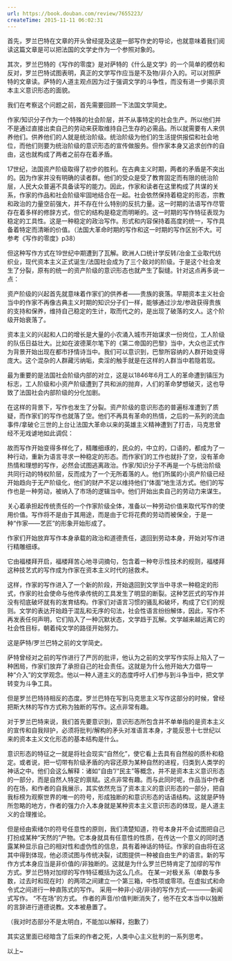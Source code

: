 ```yaml
---
url: https://book.douban.com/review/7655223/
createTime: 2015-11-11 06:02:31
---
```


首先，罗兰巴特在文章的开头曾经提及这是一部写作史的导论，也就意味着我们阅读这篇文章是可以把法国的文学史作为一个参照对象的。

其次，罗兰巴特的《写作的零度》是对萨特的《什么是文学》的一个简单的模仿和反对，罗兰巴特试图表明，真正的文学写作应当是不及物/非介入的。可以对照萨特的文章读。萨特的人道主观点因为过于强调文学的斗争性，而没有进一步揭示资本主义意识形态的面貌。



我们在考察这个问题之前，首先需要回顾一下法国文学简史。

作家/知识分子作为一个特殊的社会阶层，并不从事特定的社会生产。所以他们并不是通过直接出卖自己的劳动来获取维持自己生存的必需品。所以就需要有人来供养他们。供养他们的人就是统治阶级。统治阶级为他们的生活提供报偿和社会地位，而他们则要为统治阶级的意识形态的宣传做服务。但作家本身又追求创作的自由，这也就构成了两者之前存在着矛盾。

17世纪，法国资产阶级取得了初步的胜利。在古典主义时期，两者的矛盾是不突出的。因为作家并没有明确的读者群。他们的受众是受了教育固定而有限的统治阶层，人民大众普遍不具备读写的能力。因此，作家和读者在这里构成了共谋的关系，作家的作品和社会阶级牢固地结合在一起。社会依然保持着稳定的形态，宗教和政治的力量空前强大，并不存在什么特别的反抗力量。这一时期的法语写作尽管存在着多样的修辞方式，但它的结构是稳定而明晰的。这一时期的写作特征表现为稳定的工具性。这是一种稳定的政治写作。形式和内容保持着高度的统一，写作具备着特定而清晰的价值。（法国大革命时期的写作和这一时期的写作区别不大。可参考《写作的零度》p38）

但这种写作方式在19世纪中期遭到了瓦解。欧洲人口统计学反转/冶金工业取代纺织业，现代资本主义正式诞生/法国社会成为了三个敌对的阶级。于是这个社会发生了分裂，原有的统一的资产阶级的意识形态也就产生了裂缝。针对这点再多说一点：

资产阶级的兴起首先就意味着作家们的供养者——贵族的衰落。早期资本主义社会当中的作家不再像古典主义时期的知识分子们一样，能够通过沙龙/参政获得贵族的支持和保养，维持自己稳定的生计，取而代之的，是出现了破落的文人。这个阶级开始衰落了。

资本主义的兴起和人口的增长是大量的小农涌入城市开始谋求一份岗位，工人阶级的队伍日益壮大。比如在波德莱尔笔下的《第二帝国的巴黎》当中，大众也正式作为背景开始出现在都市抒情诗当中。我们可以意识到，巴黎所容纳的人群开始变得庞大。这个混杂的人群藏污纳垢，卖淫的触手就是在这样的人群当中若隐若现。

最为重要的是法国社会阶级内部的对立，这是以1846年6月工人的革命遭到镇压为标志，工人阶级和小资产阶级遭到了共和派的抛弃，人们的革命梦想破灭，这也导致了法国社会内部阶级的分化加剧。

在这样的背景下，写作也发生了分裂。资产阶级的意识形态的普遍标准遭到了质疑，而作家们的写作也就落了空。他们不再具有革命的热情，之后的一系列的流血事件/拿破仑三世的上台让法国大革命以来的英雄主义精神遭到了打击，马克思曾经不无戏谑地如此调侃：

故而写作开始变得多样化了，精雕细琢的，民众的，中立的，口语的，都成为了一种行动，重新为语言寻求一种稳定的形态。而作家们的工作也就扑了空，没有革命热情和理想的写作，必然会试图逃离政治。作家/知识分子不再是一个与统治阶级共同行动的特权阶层，反而成为了一个无所着落的人。他们所属的小资产阶级已经开始趋向于无产阶级化，他们的财产不足以维持他们“体面”地生活方式。他们的写作也是一种劳动，被纳入了市场的逻辑当中。他们开始出卖自己的劳动力来谋生。

关心着承担起传统责任的一个作家阶级全体，准备以一种劳动价值来取代写作的使用价值。写作将不是由于其用途，而是由于它将花费的劳动而被保全，于是一种“作家——艺匠”的形象开始形成了。

作家们开始放弃写作本身承载的政治和道德责任，退回到劳动本身，开始对写作进行精雕细琢。

它由福楼拜开启，福楼拜苦心地寻词摘句，包含着一种夸示性技术的规则，福楼拜这种技艺式的写作成为作家在资本主义时代的拯救术。

这样，作家的写作进入了一个新的阶段，开始退回到文学当中寻求一种稳定的形式，作家的社会使命与他传承传统的工具发生了明显的断裂。这种艺匠式的写作并没有彻底破坏就有的发育结构。作家们对语言习惯的骚乱和破坏，构成了它们的规则。文学的表达开始趋于混乱和无序的句法，社会性语言纷纷解体，因此，写作不再发表任何声明，它们陷入了一种沉默状态，文学趋于瓦解。文学越来越远离它的社会性目标，朝着纯文学的路径开始努力。

这是萨特/罗兰巴特之前的文学简史。



萨特曾经对之前的写作进行了严厉的批评，他认为之前的文学写作实际上陷入了一种困局，作家们放弃了承担自己的社会责任。这就是为什么他开始大力倡导一种“介入”的文学观念。他以一种人道主义的态度呼吁人们参与到斗争当中，把文学转变为斗争工具。

但是罗兰巴特持相反的态度。罗兰巴特在写到马克思主义写作这部分的时候，曾经把斯大林的写作方式称为独断的写作。这点非常有趣。

对于罗兰巴特来说，我们首先要意识到，意识形态所包含并不单单指的是资本主义的宣传和自我辩护，必须将批判/解构的矛头对准语言本身，才能反思十七世纪以来的资本主义文化形态的基本结构是什么。

意识形态的特征之一就是将社会现实“自然化”，使它看上去具有自然般的质朴和稳定。或者说，把一切带有阶级矛盾的内容还原为某种自然的进程，归类到人类学的神话之中。他们会这么解释：诸如“自由”/“民主”等概念，并不是资本主义意识形态的一部分，而是自然人特定的禀赋。这点非常有趣。而与此同时呢，作品当中作者的在场，和作者的自我展示，其实依然充当了资本主义的意识形态的一部分，把自我标榜为观察世界的唯一的符号，形成独断的和意识形态的话语结构。这就是萨特所忽略的地方，作者的强力介入本身就是某种资本主义意识形态的体现，是人道主义的合理推论。

但是经由索绪尔的符号任意性的原则，我们清楚知道，符号本身并不会试图把自己打扮成某种“天然的”产物。它本身就具有任意性的性质，在传达一个意义的同时透露某种显示自己的相对性和虚伪性的信息，具有着神话的特征。作家的自由将在这其中得到体现，他必须试图与传统决裂，试图提供一种被自由生产的语言。新的写作方式本身应当是非价值的/非独断的。这就是为什么罗兰巴特肯定了加缪的写作方式。罗兰巴特对加缪的写作特征概括为这么几点。
在某一对极关系（单数与多数，过去时和现在时）的两项之间建立一个第三箱，中性项或零项。在虚拟式和命令式之间进行一种直陈式的写作。
采用一种非小说/非诗的写作方式————新闻式写作。
“不在场”的方式。
作者的声音/价值判断消失了，他不在文本当中以独断的言辞进行道德说教。文本被悬置了。


（我对时态部分不是太明白，不能加以解释，抱歉了）


其实这里面已经暗含了后来的作者之死，人类中心主义批判的一系列思考。



以上~